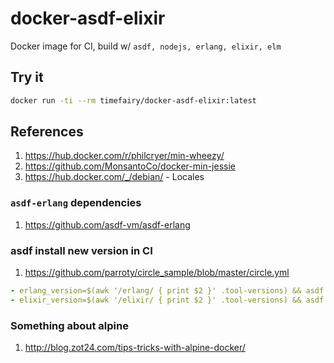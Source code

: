 # docker-asdf-elixir

Docker image for CI, build w/ `asdf, nodejs, erlang, elixir, elm`


## Try it

```bash
docker run -ti --rm timefairy/docker-asdf-elixir:latest
```


## References

1.  <https://hub.docker.com/r/philcryer/min-wheezy/>
2.  <https://github.com/MonsantoCo/docker-min-jessie>
3.  <https://hub.docker.com/_/debian/> - Locales


### `asdf-erlang` dependencies

1.  <https://github.com/asdf-vm/asdf-erlang>


### asdf install new version in CI

1.  <https://github.com/parroty/circle_sample/blob/master/circle.yml>

```yaml
- erlang_version=$(awk '/erlang/ { print $2 }' .tool-versions) && asdf install erlang ${erlang_version}
- elixir_version=$(awk '/elixir/ { print $2 }' .tool-versions) && asdf install elixir ${elixir_version}
```


### Something about alpine

1.  <http://blog.zot24.com/tips-tricks-with-alpine-docker/>
